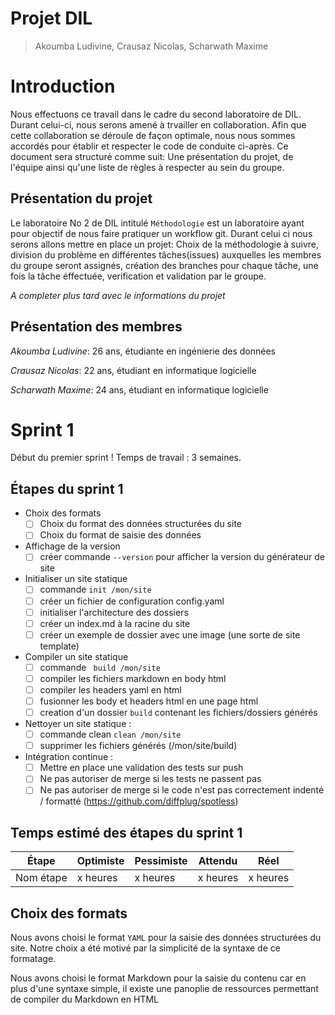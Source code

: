 # Projet DIL

> Akoumba Ludivine, Crausaz Nicolas, Scharwath Maxime

# Introduction

Nous effectuons ce travail dans le cadre du second laboratoire de DIL. Durant celui-ci, nous serons amené à trvailler en collaboration. Afin que cette collaboration se déroule de façon optimale, nous nous sommes accordés pour établir et respecter le code de conduite ci-après. Ce document sera structuré comme suit: Une présentation du projet, de l'équipe ainsi qu'une liste de règles à respecter au sein du groupe.


## Présentation du projet

Le laboratoire No 2 de DIL intitulé `Méthodologie` est un laboratoire ayant pour objectif de nous faire pratiquer un workflow git. Durant celui ci nous serons allons mettre en place un projet: Choix de la méthodologie à suivre, division du problème en différentes tâches(issues) auxquelles les membres du groupe seront assignés, création des branches pour chaque tâche, une fois la tâche éffectuée, verification et validation par le groupe. 

_A completer plus tard avec le informations du projet_


## Présentation des membres

_Akoumba Ludivine_: 26 ans, étudiante en ingénierie des données  

_Crausaz Nicolas_:  22 ans, étudiant en informatique logicielle  

_Scharwath Maxime_: 24 ans, étudiant en informatique logicielle

# Sprint 1

Début du premier sprint ! Temps de travail : 3 semaines.
## Étapes du sprint 1
- Choix des formats
  - [ ] Choix du format des données structurées du site
  - [ ] Choix du format de saisie des données
- Affichage de la version
  - [ ] créer commande `--version` pour afficher la version du générateur de site
- Initialiser un site statique
  - [ ] commande `init /mon/site`
  - [ ] créer un fichier de configuration config.yaml
  - [ ] initialiser l'architecture des dossiers
  - [ ] créer un index.md à la racine du site
  - [ ] créer un exemple de dossier avec une image (une sorte de site template)
- Compiler un site statique
  - [ ] commande ` build /mon/site`
  - [ ] compiler les fichiers markdown en body html
  - [ ] compiler les headers yaml en html
  - [ ] fusionner les body et headers html en une page html
  - [ ] creation d'un dossier `build` contenant les fichiers/dossiers générés
- Nettoyer un site statique :
  - [ ] commande clean `clean /mon/site`
  - [ ] supprimer les fichiers générés (/mon/site/build)
- Intégration continue :
  - [ ] Mettre en place une validation des tests sur push
  - [ ] Ne pas autoriser de merge si les tests ne passent pas
  - [ ] Ne pas autoriser de merge si le code n'est pas correctement indenté / formatté (https://github.com/diffplug/spotless)

## Temps estimé des étapes du sprint 1
| Étape     | Optimiste | Pessimiste | Attendu  | Réel     |
|-----------|-----------|------------|----------|----------|
| Nom étape | x heures  | x heures   | x heures | x heures |


## Choix des formats
Nous avons choisi le format `YAML` pour la saisie des données structurées du site. Notre choix a été motivé par la simplicité de la syntaxe de ce formatage.

Nous avons choisi le format Markdown pour la saisie du contenu car en plus d'une syntaxe simple, il existe une panoplie de ressources  permettant de compiler du Markdown en HTML

